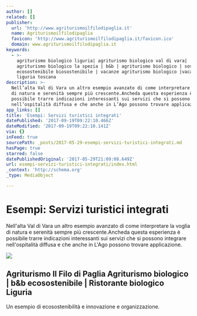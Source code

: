 ```yaml
---
author: []
related: []
publisher:
  url: 'http://www.agriturismoilfilodipaglia.it'
  name: Agriturismoilfilodipaglia
  favicon: 'http://www.agriturismoilfilodipaglia.it/favicon.ico'
  domain: www.agriturismoilfilodipaglia.it
keywords:
  - >-
    agriturismo biologico liguria| agriturismo biologico val di vara|
    agriturismo biologico la spezia | b&b | agriturismo biologico | sostenibile
    ecosostenibile biosostenibile | vacanze agriturismo biologico |vacanza green
    liguria toscana
description: >-
  Nell’alta Val di Vara un altro esempio avanzato di come interpretare la voglia
  di natura e serenità sempre più crescente.Ancheda questa esperienza è
  possibile trarre indicazioni interessanti sui servizi che si possono integrare
  nell’ospitalità diffusa e che anche in L’Ago possono trovare applicazione.
app_links: []
title: 'Esempi: Servizi turistici integrati'
datePublished: '2017-09-19T09:22:10.466Z'
dateModified: '2017-09-19T09:22:10.141Z'
via: {}
inFeed: true
sourcePath: _posts/2017-05-29-esempi-servizi-turistici-integrati.md
hasPage: true
starred: false
datePublishedOriginal: '2017-05-29T21:09:08.649Z'
url: esempi-servizi-turistici-integrati/index.html
_context: 'http://schema.org'
_type: MediaObject

---
```

# Esempi: Servizi turistici integrati

Nell'alta Val di Vara un altro esempio avanzato di come interpretare la voglia di natura e serenità sempre più crescente.Ancheda questa esperienza è possibile trarre indicazioni interessanti sui servizi che si possono integrare nell'ospitalità diffusa e che anche in L'Ago possono trovare applicazione.

<article style=""><img src="https://imgflo.herokuapp.com/graph/2b2431f8e7ba7b0/04ce279a287cc684c26c174631e7e582/noop.jpg?input=http%3A%2F%2Fwww.agriturismoilfilodipaglia.it%2FeasyUp%2Fimage%2Fdscf5082y6tq.jpg" /><h1>Agriturismo Il Filo di Paglia Agriturismo biologico | b&amp;b ecosostenibile | Ristorante biologico Liguria </h1><p>Un esempio di ecosostenibilità e innovazione e organizzazione.</p></article>